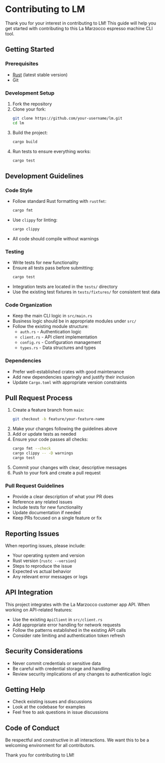 # Contributing to LM

Thank you for your interest in contributing to LM! This guide will help you get started with contributing to this La Marzocco espresso machine CLI tool.

## Getting Started

### Prerequisites

- [Rust](https://rustup.rs/) (latest stable version)
- Git

### Development Setup

1. Fork the repository
2. Clone your fork:
   ```bash
   git clone https://github.com/your-username/lm.git
   cd lm
   ```
3. Build the project:
   ```bash
   cargo build
   ```
4. Run tests to ensure everything works:
   ```bash
   cargo test
   ```

## Development Guidelines

### Code Style

- Follow standard Rust formatting with `rustfmt`:
  ```bash
  cargo fmt
  ```
- Use `clippy` for linting:
  ```bash
  cargo clippy
  ```
- All code should compile without warnings

### Testing

- Write tests for new functionality
- Ensure all tests pass before submitting:
  ```bash
  cargo test
  ```
- Integration tests are located in the `tests/` directory
- Use the existing test fixtures in `tests/fixtures/` for consistent test data

### Code Organization

- Keep the main CLI logic in `src/main.rs`
- Business logic should be in appropriate modules under `src/`
- Follow the existing module structure:
  - `auth.rs` - Authentication logic
  - `client.rs` - API client implementation
  - `config.rs` - Configuration management
  - `types.rs` - Data structures and types

### Dependencies

- Prefer well-established crates with good maintenance
- Add new dependencies sparingly and justify their inclusion
- Update `Cargo.toml` with appropriate version constraints

## Pull Request Process

1. Create a feature branch from `main`:
   ```bash
   git checkout -b feature/your-feature-name
   ```
2. Make your changes following the guidelines above
3. Add or update tests as needed
4. Ensure your code passes all checks:
   ```bash
   cargo fmt --check
   cargo clippy -- -D warnings
   cargo test
   ```
5. Commit your changes with clear, descriptive messages
6. Push to your fork and create a pull request

### Pull Request Guidelines

- Provide a clear description of what your PR does
- Reference any related issues
- Include tests for new functionality
- Update documentation if needed
- Keep PRs focused on a single feature or fix

## Reporting Issues

When reporting issues, please include:

- Your operating system and version
- Rust version (`rustc --version`)
- Steps to reproduce the issue
- Expected vs actual behavior
- Any relevant error messages or logs

## API Integration

This project integrates with the La Marzocco customer app API. When working on API-related features:

- Use the existing `ApiClient` in `src/client.rs`
- Add appropriate error handling for network requests
- Follow the patterns established in the existing API calls
- Consider rate limiting and authentication token refresh

## Security Considerations

- Never commit credentials or sensitive data
- Be careful with credential storage and handling
- Review security implications of any changes to authentication logic

## Getting Help

- Check existing issues and discussions
- Look at the codebase for examples
- Feel free to ask questions in issue discussions

## Code of Conduct

Be respectful and constructive in all interactions. We want this to be a welcoming environment for all contributors.

Thank you for contributing to LM!